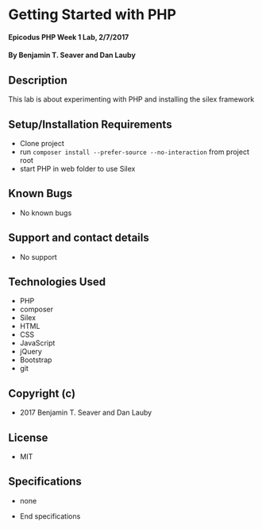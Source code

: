 # Getting Started with PHP

#### Epicodus PHP Week 1 Lab, 2/7/2017

#### By Benjamin T. Seaver and Dan Lauby

## Description

This lab is about experimenting with PHP and installing the silex framework

## Setup/Installation Requirements
* Clone project
* run `composer install --prefer-source --no-interaction` from project root
* start PHP in web folder to use Silex

## Known Bugs
* No known bugs

## Support and contact details
* No support

## Technologies Used
* PHP
* composer
* Silex
* HTML
* CSS
* JavaScript
* jQuery
* Bootstrap
* git

## Copyright (c)
* 2017 Benjamin T. Seaver and Dan Lauby

## License
* MIT

## Specifications
* none

* End specifications
